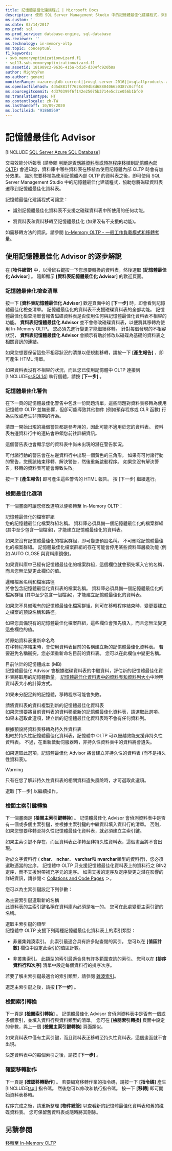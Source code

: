 ```yaml
---
title: 記憶體最佳化建議程式 | Microsoft Docs
description: 使用 SQL Server Management Studio 中的記憶體最佳化建議程式，來協助您從磁碟資料表移轉到經記憶體最佳化的資料表。
ms.custom: ''
ms.date: 03/14/2017
ms.prod: sql
ms.prod_service: database-engine, sql-database
ms.reviewer: ''
ms.technology: in-memory-oltp
ms.topic: conceptual
f1_keywords:
- swb.memoryoptimizationwizard.f1
- sql13.swb.memoryoptimizationwizard.f1
ms.assetid: 181989c2-9636-415a-bd1d-d304fc920b8a
author: MightyPen
ms.author: genemi
monikerRange: =azuresqldb-current||>=sql-server-2016||=sqlallproducts-allversions||>=sql-server-linux-2017||=azuresqldb-mi-current
ms.openlocfilehash: 4d5d881ff7628c094b8d6880406650387c0cff48
ms.sourcegitcommit: 4d370399f6f142e25075b3714e5c2ce056b1bfd0
ms.translationtype: HT
ms.contentlocale: zh-TW
ms.lasthandoff: 10/09/2020
ms.locfileid: "91868569"
---
```

# <a name="memory-optimization-advisor"></a>記憶體最佳化 Advisor
[!INCLUDE [SQL Server Azure SQL Database](../../includes/applies-to-version/sql-asdb.md)]

  交易效能分析報表 (請參閱 [判斷是否應將資料表或預存程序移植到記憶體內部 OLTP](../../relational-databases/in-memory-oltp/determining-if-a-table-or-stored-procedure-should-be-ported-to-in-memory-oltp.md)) 會通知您，資料庫中哪些資料表在移植為使用記憶體內部 OLTP 時會有加分效果。 識別您要移植為使用記憶體內部 OLTP 的資料表之後，即可使用 SQL Server Management Studio 中的記憶體最佳化建議程式，協助您將磁碟資料表遷移到記憶體最佳化資料表。  
  
 記憶體最佳化建議程式可讓您：  
  
-   識別記憶體最佳化資料表不支援之磁碟資料表中所使用的任何功能。  
  
-   將資料表和資料移轉至記憶體最佳化 (如果沒有不支援的功能)。  
    
 如需移轉方法的資訊，請參閱 [In-Memory OLTP - 一般工作負載模式和移轉考量](/previous-versions/dn673538(v=msdn.10))。  
  
## <a name="walkthrough-using-the-memory-optimization-advisor"></a>使用記憶體最佳化 Advisor 的逐步解說  
 在 **[物件總管]** 中，以滑鼠右鍵按一下您想要轉換的資料表，然後選取 **[記憶體最佳化 Advisor]** 。 隨即顯示 **[資料表記憶體最佳化 Advisor]** 的歡迎頁面。  
  
### <a name="memory-optimization-checklist"></a>記憶體最佳化檢查清單  
 按一下 **[資料表記憶體最佳化 Advisor]** 歡迎頁面中的 **[下一步]** 時，即會看到記憶體最佳化檢查清單。 記憶體最佳化的資料表不支援磁碟資料表的全部功能。 記憶體最佳化檢查清單會報告磁碟資料表是否使用任何與記憶體最佳化資料表不相容的功能。 **資料表記憶體最佳化 Advisor** 並不會修改磁碟資料表，以便將其移轉為使用 In-Memory OLTP。 您必須先進行變更才能繼續移轉。 針對每個發現的不相容狀況， **資料表記憶體最佳化 Advisor** 會顯示有助於修改以磁碟為基礎的資料表之相關資訊的連結。  
  
 如果您想要保留這些不相容狀況的清單以便規劃移轉，請按一下 **[產生報告]** ，即可產生 HTML 清單。  
  
 如果資料表沒有不相容的狀況，而且您已使用記憶體中 OLTP 連接到 [!INCLUDE[ssSQL14](../../includes/sssql14-md.md)] 執行個體，請按 **[下一步]** 。  
  
### <a name="memory-optimization-warnings"></a>記憶體最佳化警告  
 在下一頁的記憶體最佳化警告中包含一份問題清單，這些問題對資料表移轉為使用記憶體中 OLTP 並無影響，但卻可能導致其他物件 (例如預存程序或 CLR 函數) 行為失敗或產生非預期的行為。  
  
 清單一開始出現的幾個警告都是參考用的，因此可能不適用於您的資料表。 資料表右邊資料行中的連結會帶領您前往詳細資訊。  
  
 這個警告表也會顯示您的資料表中尚未出現的潛在警告狀況。  
  
 可付諸行動的警告會在左邊資料行中出現一個黃色的三角形。 如果有可付諸行動的警告，您應該結束移轉、解決警告，然後重新啟動程序。 如果您沒有解決警告，移轉的資料表可能會導致失敗。  
  
 按一下 **[產生報告]** 即可產生這些警告的 HTML 報告。 按 [下一步]  繼續進行。  
  
### <a name="review-optimization-options"></a>檢閱最佳化選項  
 下一個畫面可讓您修改選項以便移轉至 In-Memory OLTP：  
  
 記憶體最佳化的檔案群組  
 您的記憶體最佳化檔案群組名稱。 資料庫必須具備一個記憶體最佳化的檔案群組 (其中至少包含一個檔案)，才能建立記憶體最佳化的資料表。  
  
 如果您沒有記憶體最佳化的檔案群組，即可變更預設名稱。 不可刪除記憶體最佳化的檔案群組。 記憶體最佳化檔案群組的存在可能會停用某些資料庫層級功能 (例如 AUTO CLOSE 與資料庫鏡像)。  
  
 如果資料庫中已經有記憶體最佳化的檔案群組，這個欄位就會預先填入它的名稱，而且您無法變更此欄位的值。  
  
 邏輯檔案名稱和檔案路徑  
 將會包含記憶體最佳化資料表的檔案名稱。 資料庫必須具備一個記憶體最佳化的檔案群組 (其中至少包含一個檔案)，才能建立記憶體最佳化的資料表。  
  
 如果您不具備現有的記憶體最佳化檔案群組，則可在移轉程序結束時，變更要建立之檔案的預設名稱和路徑。  
  
 如果您具備現有的記憶體最佳化檔案群組，這些欄位會預先填入，而且您無法變更這些欄位的值。  
  
 將原始資料表重新命名為  
 在移轉程序結束時，會使用資料表目前的名稱建立新的記憶體最佳化資料表。 若要避免名稱衝突，您必須重新命名目前的資料表。 您可以在此欄位中變更名稱。  
  
 目前估計的記憶體成本 (MB)  
 記憶體最佳化 Advisor 會根據磁碟資料表的中繼資料，評估新的記憶體最佳化資料表將取用的記憶體數量。 [記憶體最佳化資料表中的資料表和資料列大小](../../relational-databases/in-memory-oltp/table-and-row-size-in-memory-optimized-tables.md)中說明資料表大小的計算方式。  
  
 如果未分配足夠的記憶體，移轉程序可能會失敗。  
  
 請將資料表的資料複製到新的記憶體最佳化資料表  
 如果您想要將目前資料表的資料移至新的記憶體最佳化資料表，請選取此選項。 如果未選取此選項，建立新的記憶體最佳化資料表時不會有任何資料列。  
  
 根據預設將資料表移轉為持久性資料表  
 相較於持久性記憶體最佳化資料表，記憶體中 OLTP 可以優越效能支援非持久性資料表。 不過，在重新啟動伺服器時，非持久性資料表中的資料將會遺失。  
  
 如果選取此選項，記憶體最佳化 Advisor 將會建立非持久性的資料表 (而不是持久性資料表)。  
  
> [!WARNING]  
>  只有在您了解非持久性資料表的相關資料遺失風險時，才可選取此選項。  
  
 選取 [下一步] 以繼續操作。  
  
### <a name="review-primary-key-conversion"></a>檢閱主索引鍵轉換  
 下一個畫面是 **[檢閱主索引鍵轉換]** 。 記憶體最佳化 Advisor 會偵測資料表中是否有一個或多個主索引鍵，並根據主索引鍵的中繼資料填入資料行的清單。 否則，如果您想要移轉至持久性記憶體最佳化資料表，就必須建立主索引鍵。  
  
 如果主索引鍵不存在，而且資料表正移轉至非持久性資料表，這個畫面將不會出現。  
  
 對於文字資料行 ( **char**、 **nchar**、 **varchar**和 **nvarchar**類型的資料行)，您必須選取適當的定序。 記憶體中 OLTP 只支援記憶體最佳化資料表上的資料行之 BIN2 定序，而不支援附帶補充字元的定序。 如需支援的定序及定序變更之潛在影響的詳細資訊，請參閱＜ [Collations and Code Pages](./introduction-to-memory-optimized-tables.md) ＞。  
  
 您可以為主索引鍵設定下列參數：  
  
 為主要索引鍵選取新的名稱  
 此資料表的主索引鍵名稱在資料庫內必須是唯一的。 您可在此處變更主索引鍵的名稱。  
  
 選取主索引鍵的類型  
 記憶體中 OLTP 支援下列兩種記憶體最佳化資料表上的索引類型：  
  
-   非叢集雜湊索引。 此索引最適合具有許多點查閱的索引。 您可以在 **[值區計數]** 欄位中設定此索引的值區計數。  
  
-   非叢集索引。 此類型的索引最適合具有許多範圍查詢的索引。 您可以在 **[排序資料行和次序]** 清單中設定每個資料行的排序次序。  
  
 若要了解主索引鍵最適合的索引類型，請參閱 [雜湊索引](/previous-versions/sql/sql-server-2016/dn133190(v=sql.130))。  
  
 選定主索引鍵之後，請按 **[下一步]** 。  
  
### <a name="review-index-conversion"></a>檢閱索引轉換  
 下一頁是 **[檢閱索引轉換]** 。 記憶體最佳化 Advisor 會偵測資料表中是否有一個或多個索引，並填入資料行與資料類型的清單。 您可在 **[檢閱索引轉換]** 頁面中設定的參數，與上一個 **[檢閱主索引鍵轉換]** 頁面類似。  
  
 如果資料表中僅有主索引鍵，而且資料表正移轉至持久性資料表，這個畫面就不會出現。  
  
 決定資料表中的每個索引之後，請按 **[下一步]** 。  
  
### <a name="verify-migration-actions"></a>確認移轉動作  
 下一頁是 **[確認移轉動作]** 。 若要編寫移轉作業的指令碼，請按一下 **[指令碼]** 產生 [!INCLUDE[tsql](../../includes/tsql-md.md)] 指令碼。 然後您可以修改和執行指令碼。 按一下 **[移轉]** 即可開始資料表移轉。  
  
 程序完成之後，請重新整理 **[物件總管]** 以查看新的記憶體最佳化資料表和舊的磁碟資料表。 您可保留舊資料表或隨時將其刪除。  
  
## <a name="see-also"></a>另請參閱  
 [移轉至 In-Memory OLTP](./plan-your-adoption-of-in-memory-oltp-features-in-sql-server.md)  
  
